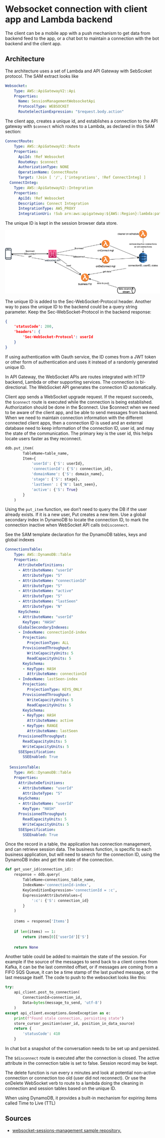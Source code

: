 # Websocket connection with client app and Lambda backend

The client can be a mobile app with a push mechanism to get data from backend feed to the app, or a chat bot to maintain a connection with the bot backend and the client app.

## Architecture

The architecture uses a set of Lambda and API Gateway with SebScoket protocol. The SAM extract looks like

```yaml
Websocket:
    Type: AWS::ApiGatewayV2::Api
    Properties:
      Name: SessionManagementWebsocketApi
      ProtocolType: WEBSOCKET
      RouteSelectionExpression: "$request.body.action"
```

The client app, creates a unique id, and establishes a connection to the API gateway with `$connect` which routes to a Lambda, as declared in this SAM section:

```yaml
ConnectRoute:
    Type: AWS::ApiGatewayV2::Route
    Properties:
      ApiId: !Ref Websocket
      RouteKey: $connect
      AuthorizationType: NONE
      OperationName: ConnectRoute
      Target: !Join [ '/', ['integrations', !Ref ConnectInteg] ]
  ConnectInteg:
    Type: AWS::ApiGatewayV2::Integration
    Properties:
      ApiId: !Ref Websocket
      Description: Connect Integration
      IntegrationType: AWS_PROXY
      IntegrationUri: !Sub arn:aws:apigateway:${AWS::Region}:lambda:path/2015-03-31/functions/${OnConnectFunction.Arn}/invocations
```


The unique ID is kept in the session browser data store. 

![](./diagrams/web-socket-lambda.drawio.png)

The unique ID is added to the Sec-WebSocket-Protocol header. Another way to pass the unique ID to the backend could be a query string parameter. Keep the Sec-WebSocket-Protocol in the backend response:

```json
{
    'statusCode': 200,
    'headers': {
        'Sec-WebSocket-Protocol': userId
    }
}
```

If using authentication with Oauth service, the ID  comes from a JWT token or other form of authentication and uses it instead of a randomly generated unique ID.

In API Gateway, the WebSocket APIs are routes integrated with HTTP backend, Lambda or other supporting services. The connection is bi-directional.
The WebSocket API generates the connection ID automatically.

Client app sends a WebSocket upgrade request. If the request succeeds, the `$connect` route is executed while the connection is being established. Authorization should be done in the $connect. Use $connect when we need to be aware of the client app, and be able to send messages from backend. When we need to maintain connection information with the different connected client apps, then a connection ID is used and an external database need to keep information of the connection ID, user id, and may the state of the communication. The primary key is the user id, this helps locate users faster as they reconnect.

```python
ddb.put_item(
        TableName=table_name,
        Item={
            'userId': {'S': userId},
            'connectionId': {'S': connection_id},
            'domainName': {'S': domain_name},
            'stage': {'S': stage},
            'lastSeen' : {'N': last_seen},
            'active': {'S': True}
        }
    )
```

Using the `put_item` function, we don’t need to query the DB if the user already exists. If it is a new user, Put creates a new item. Use a global secondary index in DynamoDB to locate the connection ID, to mark the connection inactive when WebSocket API calls `OnDisconnect`.

See the SAM template declaration for the DynamoDB tables, keys and global indexes

```yaml
ConnectionsTable:
    Type: AWS::DynamoDB::Table
    Properties:
      AttributeDefinitions:
      - AttributeName: "userId"
        AttributeType: "S"
      - AttributeName: "connectionId"
        AttributeType: "S"
      - AttributeName: "active"
        AttributeType: "S"
      - AttributeName: "lastSeen"
        AttributeType: "N"
      KeySchema:
      - AttributeName: "userId"
        KeyType: "HASH"
      GlobalSecondaryIndexes:
      - IndexName: connectionId-index
        Projection:
          ProjectionType: ALL
        ProvisionedThroughput:
          WriteCapacityUnits: 5
          ReadCapacityUnits: 5
        KeySchema:
        - KeyType: HASH
          AttributeName: connectionId
      - IndexName: lastSeen-index
        Projection:
          ProjectionType: KEYS_ONLY
        ProvisionedThroughput:
          WriteCapacityUnits: 5
          ReadCapacityUnits: 5
        KeySchema:
        - KeyType: HASH
          AttributeName: active
        - KeyType: RANGE
          AttributeName: lastSeen
      ProvisionedThroughput:
        ReadCapacityUnits: 5
        WriteCapacityUnits: 5
      SSESpecification:
        SSEEnabled: True

  SessionsTable:
    Type: AWS::DynamoDB::Table
    Properties:
      AttributeDefinitions:
      - AttributeName: "userId"
        AttributeType: "S"
      KeySchema:
      - AttributeName: "userId"
        KeyType: "HASH"
      ProvisionedThroughput:
        ReadCapacityUnits: 5
        WriteCapacityUnits: 5
      SSESpecification:
        SSEEnabled: True
```

Once the record in a table, the application has connection management, and can retrieve session data. The business function, is specific to each business application, but will need to search for the connection ID, using the DynamoDB index and get the state of the connection. 

```python
def get_user_id(connection_id):
    response = ddb.query(
        TableName=connections_table_name,
        IndexName='connectionId-index',
        KeyConditionExpression='connectionId = :c',
        ExpressionAttributeValues={
            ':c': {'S': connection_id}
        }
    )

    items = response['Items']

    if len(items) == 1:
        return items[0]['userId']['S']

    return None
```

Another table could be added to maintain the state of the session. For example if the source of the messages to send back to a client comes from Kafka, it can be the last commited offset, or if messages are coming from a FIFO SQS Queue, it can be a time stamp of the last pushed message, or the last message itself. The code to push to the websocket looks like this:

```python
try:
    api_client.post_to_connection(
        ConnectionId=connection_id,
        Data=bytes(message_to_send, 'utf-8')
    )
except api_client.exceptions.GoneException as e:
    print(f"Found stale connection, persisting state")
    store_cursor_position(user_id, position_in_data_source)
    return {
        'statusCode': 410
    }
```

In chat bot a snapshot of the conversation needs to be set up and persisted. 

The `$disconnect` route is executed after the connection is closed. The active attribute in the connection table is set to false. Session record may be kept. 

The delete function is run every x minutes and look at potential non-active connection or connection too old (user did not reconnect). Or use the onDelete WebSocket verb to route to a lambda doing the cleaning in connection and session tables based on the unique ID.

When using DynamoDB, it provides a built-in mechanism for expiring items called Time to Live (TTL)


## Sources

* [websocket-sessions-management sample repository.](https://github.com/aws-samples/websocket-sessions-management)